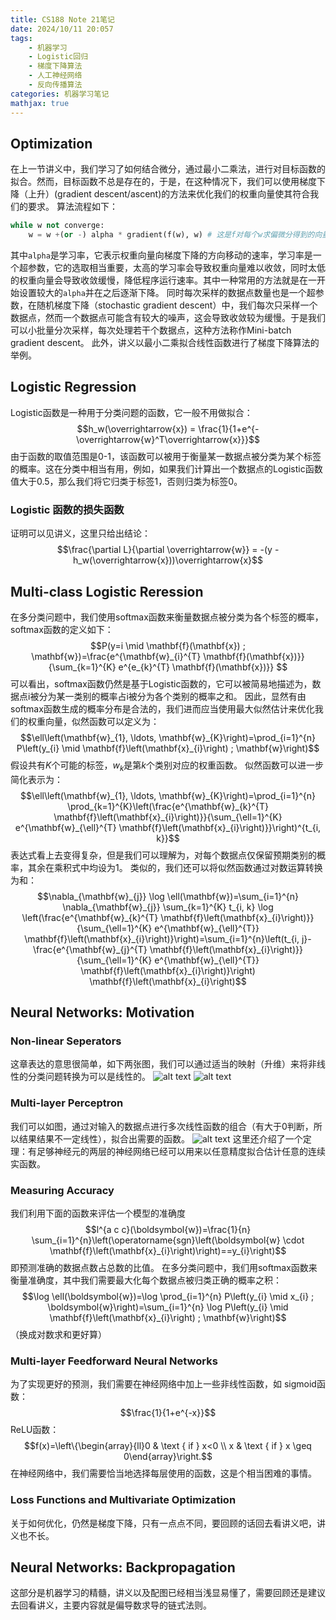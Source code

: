 ```yaml
---
title: CS188 Note 21笔记
date: 2024/10/11 20:057
tags:
    - 机器学习
    - Logistic回归
    - 梯度下降算法
    - 人工神经网络
    - 反向传播算法
categories: 机器学习笔记
mathjax: true
---
```

## Optimization
在上一节讲义中，我们学习了如何结合微分，通过最小二乘法，进行对目标函数的拟合。然而，目标函数不总是存在的，于是，在这种情况下，我们可以使用梯度下降（上升）(gradient descent/ascent)的方法来优化我们的权重向量使其符合我们的要求。
算法流程如下：
```python
while w not converge:
	w = w +(or -) alpha * gradient(f(w), w) # 这是f对每个w求偏微分得到的向量
```
其中`alpha`是学习率，它表示权重向量向梯度下降的方向移动的速率，学习率是一个超参数，它的选取相当重要，太高的学习率会导致权重向量难以收敛，同时太低的权重向量会导致收敛缓慢，降低程序运行速率。其中一种常用的方法就是在一开始设置较大的`alpha`并在之后逐渐下降。
同时每次采样的数据点数量也是一个超参数，在随机梯度下降（stochastic gradient descent）中，我们每次只采样一个数据点，然而一个数据点可能含有较大的噪声，这会导致收敛较为缓慢。于是我们可以小批量分次采样，每次处理若干个数据点，这种方法称作Mini-batch gradient descent。
此外，讲义以最小二乘拟合线性函数进行了梯度下降算法的举例。

## Logistic Regression
Logistic函数是一种用于分类问题的函数，它一般不用做拟合：
$$h_w(\overrightarrow{x}) = \frac{1}{1+e^{-\overrightarrow{w}^T\overrightarrow{x}}}$$
由于函数的取值范围是0-1，该函数可以被用于衡量某一数据点被分类为某个标签的概率。这在分类中相当有用，例如，如果我们计算出一个数据点的Logistic函数值大于0.5，那么我们将它归类于标签1，否则归类为标签0。
### Logistic 函数的损失函数
证明可以见讲义，这里只给出结论：
$$\frac{\partial L}{\partial \overrightarrow{w}} = -(y - h_w(\overrightarrow{x}))\overrightarrow{x}$$

## Multi-class Logistic Reression
在多分类问题中，我们使用softmax函数来衡量数据点被分类为各个标签的概率，softmax函数的定义如下：
$$P(y=i \mid \mathbf{f}(\mathbf{x}) ; \mathbf{w})=\frac{e^{\mathbf{w}_{i}^{T} \mathbf{f}(\mathbf{x})}}{\sum_{k=1}^{K} e^{e_{k}^{T} \mathbf{f}(\mathbf{x})}}
$$
可以看出，softmax函数仍然是基于Logistic函数的，它可以被简易地描述为，数据点i被分为某一类别的概率占i被分为各个类别的概率之和。
因此，显然有由softmax函数生成的概率分布是合法的，我们进而应当使用最大似然估计来优化我们的权重向量，似然函数可以定义为：
$$\ell\left(\mathbf{w}_{1}, \ldots, \mathbf{w}_{K}\right)=\prod_{i=1}^{n} P\left(y_{i} \mid \mathbf{f}\left(\mathbf{x}_{i}\right) ; \mathbf{w}\right)$$
假设共有$K$个可能的标签，$w_k$是第$k$个类别对应的权重函数。
似然函数可以进一步简化表示为：
$$\ell\left(\mathbf{w}_{1}, \ldots, \mathbf{w}_{K}\right)=\prod_{i=1}^{n} \prod_{k=1}^{K}\left(\frac{e^{\mathbf{w}_{k}^{T} \mathbf{f}\left(\mathbf{x}_{i}\right)}}{\sum_{\ell=1}^{K} e^{\mathbf{w}_{\ell}^{T} \mathbf{f}\left(\mathbf{x}_{i}\right)}}\right)^{t_{i, k}}$$
表达式看上去变得复杂，但是我们可以理解为，对每个数据点仅保留预期类别的概率，其余在乘积式中均设为1。
类似的，我们还可以将似然函数通过对数运算转换为和：
$$\nabla_{\mathbf{w}_{j}} \log \ell(\mathbf{w})=\sum_{i=1}^{n} \nabla_{\mathbf{w}_{j}} \sum_{k=1}^{K} t_{i, k} \log \left(\frac{e^{\mathbf{w}_{k}^{T} \mathbf{f}\left(\mathbf{x}_{i}\right)}}{\sum_{\ell=1}^{K} e^{\mathbf{w}_{\ell}^{T}} \mathbf{f}\left(\mathbf{x}_{i}\right)}\right)=\sum_{i=1}^{n}\left(t_{i, j}-\frac{e^{\mathbf{w}_{j}^{T} \mathbf{f}\left(\mathbf{x}_{i}\right)}}{\sum_{\ell=1}^{K} e^{\mathbf{w}_{\ell}^{T}} \mathbf{f}\left(\mathbf{x}_{i}\right)}\right) \mathbf{f}\left(\mathbf{x}_{i}\right)$$
## Neural Networks: Motivation
### Non-linear Seperators
这章表达的意思很简单，如下两张图，我们可以通过适当的映射（升维）来将非线性的分类问题转换为可以是线性的。
![alt text](/assets/CS-188-2/CS-188-2-1.png)
![alt text](/assets/CS-188-2/CS-188-2-2.png)
### Multi-layer Perceptron
我们可以如图，通过对输入的数据点进行多次线性函数的组合（有大于0判断，所以结果结果不一定线性），拟合出需要的函数。
![alt text](/assets/CS-188-2/CS-188-2-3.png)
这里还介绍了一个定理：有足够神经元的两层的神经网络已经可以用来以任意精度拟合估计任意的连续实函数。
### Measuring Accuracy
我们利用下面的函数来评估一个模型的准确度
$$l^{a c c}(\boldsymbol{w})=\frac{1}{n} \sum_{i=1}^{n}\left(\operatorname{sgn}\left(\boldsymbol{w} \cdot \mathbf{f}\left(\mathbf{x}_{i}\right)\right)==y_{i}\right)$$
即预测准确的数据点数占总数的比值。
在多分类问题中，我们用softmax函数来衡量准确度，其中我们需要最大化每个数据点被归类正确的概率之积：
$$\log \ell(\boldsymbol{w})=\log \prod_{i=1}^{n} P\left(y_{i} \mid x_{i} ; \boldsymbol{w}\right)=\sum_{i=1}^{n} \log P\left(y_{i} \mid \mathbf{f}\left(\mathbf{x}_{i}\right) ; \mathbf{w}\right)$$
（换成对数求和更好算）
### Multi-layer Feedforward Neural Networks
为了实现更好的预测，我们需要在神经网络中加上一些非线性函数，如
sigmoid函数：
$$\frac{1}{1+e^{-x}}$$
ReLU函数：
$$f(x)=\left\{\begin{array}{ll}0 & \text { if } x<0 \\ x & \text { if } x \geq 0\end{array}\right.$$
在神经网络中，我们需要恰当地选择每层使用的函数，这是个相当困难的事情。
### Loss Functions and Multivariate Optimization
关于如何优化，仍然是梯度下降，只有一点点不同，要回顾的话回去看讲义吧，讲义也不长。

## Neural Networks: Backpropagation
这部分是机器学习的精髓，讲义以及配图已经相当浅显易懂了，需要回顾还是建议去回看讲义，主要内容就是偏导数求导的链式法则。